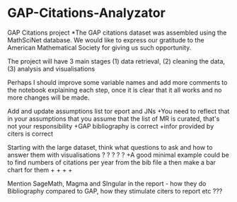 # GAP-Citations-Analyzator
GAP Citations project
*The GAP citations dataset was assembled using the MathSciNet database. We would like to express our gratitude to the American Mathematical Society for giving us such opportunity.

The project will have 3 main stages (1) data retrieval, (2) cleaning the data, (3) analysis and visualisations

Perhaps I should improve some variable names and add more comments to the notebook explaining each step, once it is clear that it all works and no more changes will be made.

Add and update assumptions list tor eport and JNs
    +You need to reflect that in your assumptions that you assume that the list of MR is curated, that's not your responsibility 
    +GAP bibliography is correct
    +infor provided by citers is correct
   
   
   Starting with the large dataset, think what questions to ask and how to answer them with visualisations ? ? ? ? ?
    +A good minimal example could be to find numbers of citations per year from the bib file a then make a bar chart  for them
    +
    +
    +
    +



Mention SageMath, Magma and SIngular in the report - how they do Bibliography compared to GAP, how they stimulate citers to report  etc ???
